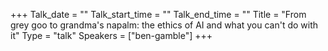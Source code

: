 +++
Talk_date = ""
Talk_start_time = ""
Talk_end_time = ""
Title = "From grey goo to grandma's napalm: the ethics of AI and what you can't do with it"
Type = "talk"
Speakers = ["ben-gamble"]
+++

